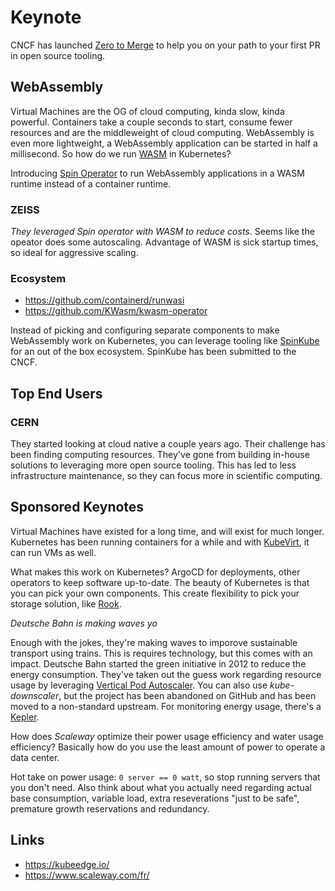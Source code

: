 # Keynote

CNCF has launched [Zero to Merge](https://project.linuxfoundation.org/cncf-zero-to-merge-application) to help you on your path
to your first PR in open source tooling.

## WebAssembly

Virtual Machines are the OG of cloud computing, kinda slow, kinda powerful. Containers take a couple seconds to start, consume
fewer resources and are the middleweight of cloud computing. WebAssembly is even more lightweight, a WebAssembly application can
be started in half a millisecond. So how do we run [WASM](https://webassembly.org/) in Kubernetes?

Introducing [Spin Operator](https://github.com/spinkube/spin-operator) to run WebAssembly applications in a WASM runtime
instead of a container runtime.

### ZEISS

_They leveraged Spin operator with WASM to reduce costs_. Seems like the opeator does some autoscaling. Advantage of WASM is sick startup times,
so ideal for aggressive scaling.

### Ecosystem

- <https://github.com/containerd/runwasi>
- <https://github.com/KWasm/kwasm-operator>

Instead of picking and configuring separate components to make WebAssembly work on Kubernetes, you can leverage tooling like
[SpinKube](https://www.spinkube.dev/) for an out of the box ecosystem. SpinKube has been submitted to the CNCF.

## Top End Users

### CERN

They started looking at cloud native a couple years ago. Their challenge has been finding computing resources. They've gone
from building in-house solutions to leveraging more open source tooling. This has led to less infrastructure maintenance, so they
can focus more in scientific computing.

## Sponsored Keynotes

Virtual Machines have existed for a long time, and will exist for much longer. Kubernetes has been running containers for a while
and with [KubeVirt](https://kubevirt.io/), it can run VMs as well.

What makes this work on Kubernetes? ArgoCD for deployments, other operators to keep software up-to-date. The beauty of Kubernetes
is that you can pick your own components. This create flexibility to pick your storage solution, like [Rook](https://rook.io/).

_Deutsche Bahn is making waves yo_

Enough with the jokes, they're making waves to imporove sustainable transport using trains. This is requires technology,
but this comes with an impact. Deutsche Bahn started the green initiative in 2012 to reduce the energy consumption.
They've taken out the guess work regarding resource usage by leveraging [Vertical Pod Autoscaler](https://github.com/kubernetes/autoscaler/tree/master/vertical-pod-autoscaler).
You can also use _kube-downscaler_, but the project has been abandoned on GitHub and has been moved to a non-standard upstream.
For monitoring energy usage, there's a [Kepler](https://github.com/sustainable-computing-io/kepler).

How does _Scaleway_ optimize their power usage efficiency and water usage efficiency? Basically how do you use the least amount of power
to operate a data center.

Hot take on power usage: `0 server == 0 watt`, so stop running servers that you don't need. Also think about what you actually need regarding
actual base consumption, variable load, extra reseverations "just to be safe", premature growth reservations and redundancy.

## Links

- <https://kubeedge.io/>
- <https://www.scaleway.com/fr/>
